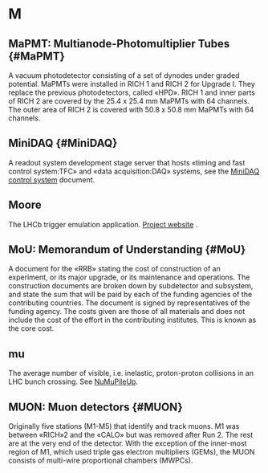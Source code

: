 # M

## MaPMT: Multianode-Photomultiplier Tubes {#MaPMT}

A vacuum photodetector consisting of a set of dynodes under graded potential.
MaPMTs were installed in RICH 1 and RICH 2 for Upgrade I.
They replace the previous photodetectors, called «HPD».
RICH 1 and inner parts of RICH 2 are covered by the 25.4 x 25.4 mm MaPMTs with 64 channels.
The outer area of RICH 2 is covered with 50.8 x 50.8 mm MaPMTs with 64 channels.

## MiniDAQ {#MiniDAQ}

A readout system development stage server that hosts «timing and fast control system:TFC» and «data acquisition:DAQ» systems,
see the [MiniDAQ control system](https://cds.cern.ch/record/2702137/files/10.1051_epjconf_201921401005.pdf) document.

## Moore

The LHCb trigger emulation application. [Project website](http://lhcbdoc.web.cern.ch/lhcbdoc/moore/) .

## MoU: Memorandum of Understanding {#MoU}

A document for the «RRB» stating the cost of construction of an experiment, or its major upgrade, or its maintenance and operations.
The construction documents are broken down by subdetector and subsystem, and state the sum that will be paid by each
of the funding agencies of the contributing countries. The document is signed by representatives of the funding agency.
The costs given are those of all materials and does not include the cost of the effort in the contributing institutes.
This is known as the core cost.

## mu

The average number of visible, i.e. inelastic, proton-proton collisions in an LHC bunch crossing.
See [NuMuPileUp](https://twiki.cern.ch/twiki/bin/view/LHCb/NuMuPileUp).

## MUON: Muon detectors {#MUON}

Originally five stations (M1-M5) that identify and track muons.
M1 was between «RICH»2 and the «CALO» but was removed after Run 2.
The rest are at the very end of the detector.
With the exception of the inner-most region of M1, which used triple gas electron multipliers (GEMs), the MUON consists of multi-wire proportional chambers (MWPCs).
